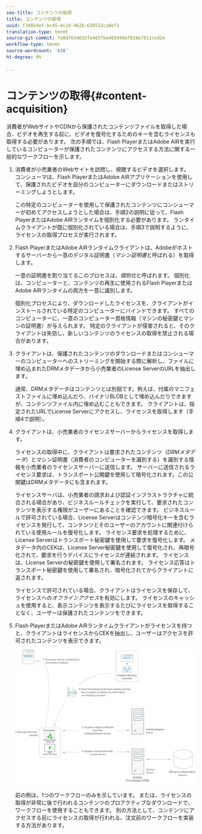 ```yaml
---
seo-title: コンテンツの取得
title: コンテンツの取得
uuid: f3d8b4ef-bc45-4c2d-962b-638512ca0ef3
translation-type: tm+mt
source-git-commit: 7e8df034035fe465fbe403949ef828e7811ced2e
workflow-type: tm+mt
source-wordcount: '638'
ht-degree: 0%

---
```



# コンテンツの取得{#content-acquisition}

消費者がWebサイトやCDNから保護されたコンテンツファイルを取得した場合、ビデオを再生する前に、ビデオを復号化するためのキーを含むライセンスも取得する必要があります。 次の手順では、Flash PlayerまたはAdobe AIRを実行しているコンピューターが保護されたコンテンツにアクセスする方法に関する一般的なワークフローを示します。

1. 消費者が小売業者のWebサイトを訪問し、視聴するビデオを選択します。 コンシューマは、Flash PlayerまたはAdobe AIRアプリケーションを使用して、保護されたビデオを自分のコンピューターにダウンロードまたはストリーミングしようとします。

   この特定のコンピューターを使用して保護されたコンテンツにコンシューマーが初めてアクセスしようとした場合は、手順2の説明に従って、Flash PlayerまたはAdobe AIRランタイムを個別化する必要があります。 ランタイムクライアントが既に個別化されている場合は、手順3で説明するように、ライセンスの取得プロセスが実行されます。

1. Flash PlayerまたはAdobe AIRランタイムクライアントは、Adobeがホストするサーバーから一意のデジタル証明書（*マシン証明書*&#x200B;と呼ばれる）を取得します。

   一意の証明書を割り当てるこのプロセスは、*個別化*&#x200B;と呼ばれます。 個別化は、コンピューターと、コンテンツの再生に使用されるFlash PlayerまたはAdobe AIRランタイムの両方を一意に識別します。

   個別化プロセスにより、ダウンロードしたライセンスを、クライアントがインストールされている特定のコンピューターにバインドできます。 すべてのコンピューターに、一意のコンピューター資格情報（マシンの秘密鍵とマシンの証明書）が与えられます。 特定のクライアントが侵害されると、そのクライアントは失効し、新しいコンテンツのライセンスの取得を禁止される場合があります。

1. クライアントは、保護されたコンテンツのダウンロードまたはコンシューマーのコンピューターへのストリーミングを開始する際に解析し、ファイルに埋め込まれたDRMメタデータから小売業者のLicense ServerのURLを抽出します。

   通常、DRMメタデータはコンテンツとは別個です。例えば、付属のマニフェストファイルに埋め込んだり、バイナリBLOBとして埋め込んだりできますが、コンテンツファイル内に埋め込むこともできます。 クライアントは、指定されたURLでLicense Serverにアクセスし、ライセンスを取得します（手順4で説明）。
1. クライアントは、小売業者のライセンスサーバーからライセンスを取得します。

   ライセンスの取得中に、クライアントは要求されたコンテンツ（*DRMメタデータ*）とマシン証明書（消費者のコンピューターを識別する）を識別する情報を小売業者のライセンスサーバーに送信します。 サーバーに送信されるライセンス要求は、トランスポート公開鍵を使用して暗号化されます。この公開鍵はDRMメタデータにも含まれます。

   ライセンスサーバは、小売業者の請求および認証インフラストラクチャに統合される場合があり、ビジネスルールチェックを実行して、要求されたコンテンツを表示する権限がユーザーにあることを確認できます。 ビジネスルールで許可されている場合、License Serverはコンテンツ暗号化キーを含むライセンスを発行して、コンテンツとそのユーザーのアカウントに関連付けられている使用ルールを復号化します。 ライセンス要求を処理するために、License Serverはトランスポート秘密鍵を使用して要求を復号化します。 メタデータ内のCEKは、License Server秘密鍵を使用して復号化され、再暗号化されて、要求を行うデバイスにライセンスが連結されます。 ライセンスは、License Serverの秘密鍵を使用して署名されます。 ライセンス応答はトランスポート秘密鍵を使用して署名され、暗号化されてからクライアントに返されます。

   ライセンスで許可されている場合、クライアントはライセンスを保存して、ライセンスへの&#x200B;*オフラインアクセス*&#x200B;を有効にします。 ライセンスのキャッシュを使用すると、表示コンテンツを表示するたびにライセンスを取得することなく、ユーザーは保護されたコンテンツをできます。

1. Flash PlayerまたはAdobe AIRランタイムクライアントがライセンスを持つと、クライアントはライセンスからCEKを抽出し、ユーザーはアクセスを許可されたコンテンツを表示できます。

   <!--<a id="fig_s43_gc2_44"></a>-->

   ![](assets/FMRMS_fig01_web.png)

   前の例は、1つのワークフローのみを示しています。 または、ライセンスの取得が非常に後で行われるコンテンツのプロアクティブなダウンロードで、ワークフローを使用することもできます。 別の方法として、コンテンツにアクセスする前にライセンスの取得が行われる、注文前のワークフローを実装する方法があります。


